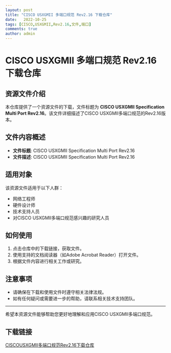 ```yaml
---
layout: post
title: "CISCO USXGMII 多端口规范 Rev2.16 下载仓库"
date:   2022-10-25
tags: [CISCO,USXGMII,Rev2.16,文件,端口]
comments: true
author: admin
---
```

# CISCO USXGMII 多端口规范 Rev2.16 下载仓库

## 资源文件介绍

本仓库提供了一个资源文件的下载，文件标题为 **CISCO USXGMII Specification Multi Port Rev2.16**。该文件详细描述了CISCO USXGMII多端口规范的Rev2.16版本。

## 文件内容概述

- **文件标题**: CISCO USXGMII Specification Multi Port Rev2.16
- **文件描述**: CISCO USXGMII Specification Multi Port Rev2.16

## 适用对象

该资源文件适用于以下人群：

- 网络工程师
- 硬件设计师
- 技术支持人员
- 对CISCO USXGMII多端口规范感兴趣的研究人员

## 如何使用

1. 点击仓库中的下载链接，获取文件。
2. 使用支持的文档阅读器（如Adobe Acrobat Reader）打开文件。
3. 根据文件内容进行相关工作或研究。

## 注意事项

- 请确保在下载和使用文件时遵守相关法律法规。
- 如有任何疑问或需要进一步的帮助，请联系相关技术支持团队。

---

希望本资源文件能够帮助您更好地理解和应用CISCO USXGMII多端口规范。

## 下载链接

[CISCOUSXGMII多端口规范Rev2.16下载仓库](https://pan.quark.cn/s/1db9f3565487)